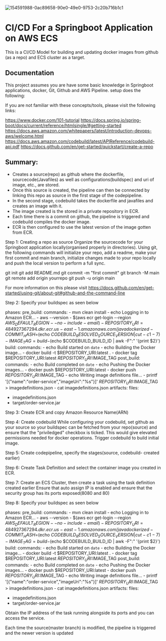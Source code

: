 ![154591988-0ac89658-90e0-49e0-9753-2c20b716b1c1](https://user-images.githubusercontent.com/97601366/155172472-c02083b0-b956-4013-bacb-5cbfea62bf35.png)

# CI/CD For a Springboot Application on AWS ECS 

This is a CI/CD Model for building and updating docker images from github (as a repo) and ECS cluster as a target.


## Documentation

This project assumes you are have some basic knowledge in Springboot applications, docker, Git, Github and AWS Pipeline.
setup does the following:

If you are not familiar with these concepts/tools, please visit the following links:

https://www.docker.com/101-tutorial
https://docs.spring.io/spring-boot/docs/current/reference/htmlsingle/#getting-started
https://docs.aws.amazon.com/whitepapers/latest/introduction-devops-aws/welcome.html
https://docs.aws.amazon.com/codebuild/latest/APIReference/codebuild-api.pdf
https://docs.github.com/en/get-started/quickstart/create-a-repo


## Summary:
* Creates a source(repo) as github where the dockerfile, sourcecode(Javafiles) as well as configurations(buildspec) and uri of image, etc., are stored.
* Once this source is created, the pipeline can then be connected by linking this repo as source in the first stage of the codepipeline.
* In the second stage, codebuild takes the dockerfile and javafiles and creates an image with it.
* The image created is the stored in a private repository in ECR.
* Each time there is a commit on github, the pipeline is triggered and codebuild compiles the docker image.
* ECR is then configured to use the latest version of the image gotten from ECR.

Step 1: Creating a repo as source
Organize the sourcecode for your Springboot application locally(organised properly in directories).
Using git, the following commands will initialize your repo, add a readme, make your first commit and main branch, initialize changes made to your repo locally and push the local version to perform a full sync.

git init 
git add README.md
git commit -m "first commit"
git branch -M main
git remote add origin yourrepo
git push -u origin main

For more information on this please visit
https://docs.github.com/en/get-started/using-git/about-git#github-and-the-command-line

Step 2: Specify your buildspec as seen below


phases:
  pre_build:
    commands:
      - mvn clean install
      - echo Logging in to Amazon ECR...
      - aws --version
      - $(aws ecr get-login --region $AWS_DEFAULT_REGION --no-include-email)
      - REPOSITORY_URI=484927367294.dkr.ecr.us-east-1.amazonaws.com/javadockerized
      - COMMIT_HASH=$(echo $CODEBUILD_RESOLVED_SOURCE_VERSION | cut -c 1-7)
      - IMAGE_TAG=build-$(echo $CODEBUILD_BUILD_ID | awk -F":" '{print $2}')
  build:
    commands:
      - echo Build started on `date`
      - echo Building the Docker image...
      - docker build -t $REPOSITORY_URI:latest .
      - docker tag $REPOSITORY_URI:latest $REPOSITORY_URI:$IMAGE_TAG
  post_build:
    commands:
      - echo Build completed on `date`
      - echo Pushing the Docker images...
      - docker push $REPOSITORY_URI:latest
      - docker push $REPOSITORY_URI:$IMAGE_TAG
      - echo Writing image definitions file...
      - printf '[{"name":"order-service","imageUri":"%s"}]' $REPOSITORY_URI:$IMAGE_TAG > imagedefinitions.json
      - cat imagedefinitions.json
artifacts:
  files:
   - imagedefinitions.json
   - target/order-service.jar

Step 3: Create ECR and copy Amazon Resource Name(ARN)


Step 4: Create codebuild 
While configuring your codebuild, set github as your source so your buildspec can be fetched from your repo(source) and ensure that the "priviledged" checkbox is ticked. This would give elevated permissions needed for docker operations.
Trigger codebuild to build initial image.



Step 5: Create codepipeline, specify the stages(source, codebuild- created earlier)


Step 6: Create Task Definition and select the container image you created in ECR.

Step 7:
Create an ECS Cluster, then create a task using the task definition created earlier
Ensure that auto assign IP is enabled and ensure that the security group has its ports exposed(8080 and 80)


Step 8: Specify your buildspec as seen below


phases:
  pre_build:
    commands:
      - mvn clean install
      - echo Logging in to Amazon ECR...
      - aws --version
      - $(aws ecr get-login --region $AWS_DEFAULT_REGION --no-include-email)
      - REPOSITORY_URI=484927367294.dkr.ecr.us-east-1.amazonaws.com/javadockerized
      - COMMIT_HASH=$(echo $CODEBUILD_RESOLVED_SOURCE_VERSION | cut -c 1-7)
      - IMAGE_TAG=build-$(echo $CODEBUILD_BUILD_ID | awk -F":" '{print $2}')
  build:
    commands:
      - echo Build started on `date`
      - echo Building the Docker image...
      - docker build -t $REPOSITORY_URI:latest .
      - docker tag $REPOSITORY_URI:latest $REPOSITORY_URI:$IMAGE_TAG
  post_build:
    commands:
      - echo Build completed on `date`
      - echo Pushing the Docker images...
      - docker push $REPOSITORY_URI:latest
      - docker push $REPOSITORY_URI:$IMAGE_TAG
      - echo Writing image definitions file...
      - printf '[{"name":"order-service","imageUri":"%s"}]' $REPOSITORY_URI:$IMAGE_TAG > imagedefinitions.json
      - cat imagedefinitions.json
artifacts:
  files:
   - imagedefinitions.json
   - target/order-service.jar



Obtain the IP address of the task running alongside its ports and you can access the service.

Each time the source(master branch) is modified, the pipeline is triggered and the newer version is updated







